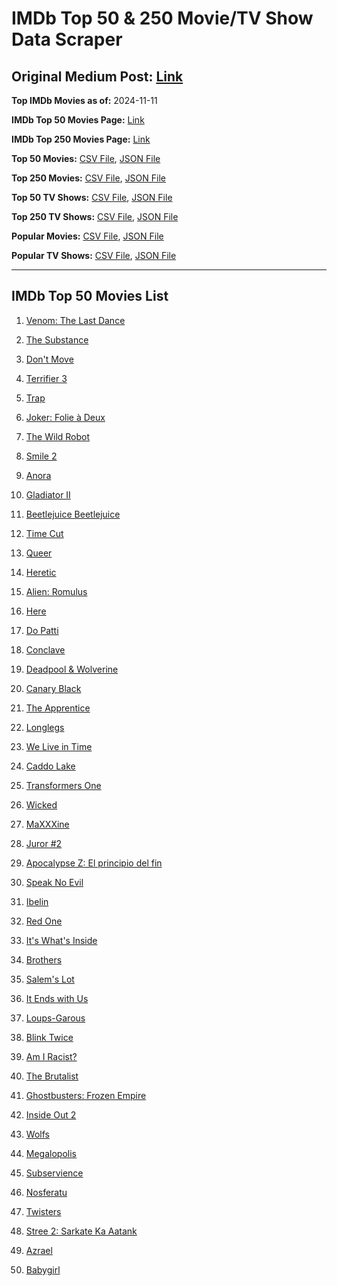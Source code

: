 # IMDb Top 50 & 250 Movie/TV Show Data Scraper

## Original Medium Post: [Link](https://medium.com/@nishantsahoo/which-movie-should-i-watch-5c83a3c0f5b1)

**Top IMDb Movies as of:** 2024-11-11

**IMDb Top 50 Movies Page:** [Link](https://www.imdb.com/search/title/?title_type=feature&release_date=2024-01-01,2024-12-31)

**IMDb Top 250 Movies Page:** [Link](https://www.imdb.com/chart/top/)

**Top 50 Movies:** [CSV File](/data/top50/movies.csv), [JSON File](/data/top50/movies.json)

**Top 250 Movies:** [CSV File](/data/top250/movies.csv), [JSON File](/data/top250/movies.json)

**Top 50 TV Shows:** [CSV File](/data/top50/shows.csv), [JSON File](/data/top50/shows.json)

**Top 250 TV Shows:** [CSV File](/data/top250/shows.csv), [JSON File](/data/top250/shows.json)

**Popular Movies:** [CSV File](/data/popular/movies.csv), [JSON File](/data/popular/movies.json)

**Popular TV Shows:** [CSV File](/data/popular/shows.csv), [JSON File](/data/popular/shows.json)

---

## IMDb Top 50 Movies List

1. [Venom: The Last Dance](https://www.imdb.com/title/tt16366836/)

2. [The Substance](https://www.imdb.com/title/tt17526714/)

3. [Don't Move](https://www.imdb.com/title/tt24807110/)

4. [Terrifier 3](https://www.imdb.com/title/tt27911000/)

5. [Trap](https://www.imdb.com/title/tt26753003/)

6. [Joker: Folie à Deux](https://www.imdb.com/title/tt11315808/)

7. [The Wild Robot](https://www.imdb.com/title/tt29623480/)

8. [Smile 2](https://www.imdb.com/title/tt29268110/)

9. [Anora](https://www.imdb.com/title/tt28607951/)

10. [Gladiator II](https://www.imdb.com/title/tt9218128/)

11. [Beetlejuice Beetlejuice](https://www.imdb.com/title/tt2049403/)

12. [Time Cut](https://www.imdb.com/title/tt14857528/)

13. [Queer](https://www.imdb.com/title/tt24176060/)

14. [Heretic](https://www.imdb.com/title/tt28015403/)

15. [Alien: Romulus](https://www.imdb.com/title/tt18412256/)

16. [Here](https://www.imdb.com/title/tt18272208/)

17. [Do Patti](https://www.imdb.com/title/tt28075881/)

18. [Conclave](https://www.imdb.com/title/tt20215234/)

19. [Deadpool & Wolverine](https://www.imdb.com/title/tt6263850/)

20. [Canary Black](https://www.imdb.com/title/tt20048582/)

21. [The Apprentice](https://www.imdb.com/title/tt8368368/)

22. [Longlegs](https://www.imdb.com/title/tt23468450/)

23. [We Live in Time](https://www.imdb.com/title/tt27131358/)

24. [Caddo Lake](https://www.imdb.com/title/tt15552142/)

25. [Transformers One](https://www.imdb.com/title/tt8864596/)

26. [Wicked](https://www.imdb.com/title/tt1262426/)

27. [MaXXXine](https://www.imdb.com/title/tt22048412/)

28. [Juror #2](https://www.imdb.com/title/tt27403986/)

29. [Apocalypse Z: El principio del fin](https://www.imdb.com/title/tt27599851/)

30. [Speak No Evil](https://www.imdb.com/title/tt27534307/)

31. [Ibelin](https://www.imdb.com/title/tt19811010/)

32. [Red One](https://www.imdb.com/title/tt14948432/)

33. [It's What's Inside](https://www.imdb.com/title/tt14577874/)

34. [Brothers](https://www.imdb.com/title/tt9860566/)

35. [Salem's Lot](https://www.imdb.com/title/tt10245072/)

36. [It Ends with Us](https://www.imdb.com/title/tt10655524/)

37. [Loups-Garous](https://www.imdb.com/title/tt29195603/)

38. [Blink Twice](https://www.imdb.com/title/tt14858658/)

39. [Am I Racist?](https://www.imdb.com/title/tt33034103/)

40. [The Brutalist](https://www.imdb.com/title/tt8999762/)

41. [Ghostbusters: Frozen Empire](https://www.imdb.com/title/tt21235248/)

42. [Inside Out 2](https://www.imdb.com/title/tt22022452/)

43. [Wolfs](https://www.imdb.com/title/tt14257582/)

44. [Megalopolis](https://www.imdb.com/title/tt10128846/)

45. [Subservience](https://www.imdb.com/title/tt24871974/)

46. [Nosferatu](https://www.imdb.com/title/tt5040012/)

47. [Twisters](https://www.imdb.com/title/tt12584954/)

48. [Stree 2: Sarkate Ka Aatank](https://www.imdb.com/title/tt27510174/)

49. [Azrael](https://www.imdb.com/title/tt22173666/)

50. [Babygirl](https://www.imdb.com/title/tt30057084/)
